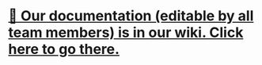 # [📜 Our documentation (editable by all team members) is in our wiki. Click here to go there.](https://github.com/brightonfrc/2024/wiki)
<!--Example code is nothing but comments.-->